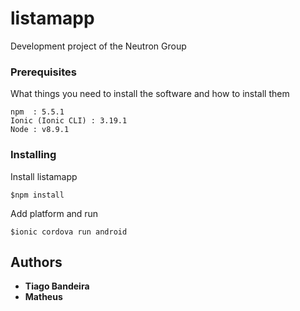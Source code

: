 # listamapp
Development project of the Neutron Group
### Prerequisites

What things you need to install the software and how to install them

```
npm  : 5.5.1 
Ionic (Ionic CLI) : 3.19.1
Node : v8.9.1
```
### Installing

Install listamapp

```
$npm install
```

Add platform and run

```
$ionic cordova run android
```
## Authors

* **Tiago Bandeira** 
* **Matheus**  
